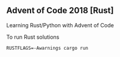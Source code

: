 ## Advent of Code 2018 [Rust]

Learning Rust/Python with Advent of Code 

To run Rust solutions

```
RUSTFLAGS=-Awarnings cargo run
```